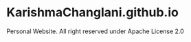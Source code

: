 KarishmaChanglani.github.io
===========================

Personal Website. All right reserved under Apache License 2.0 
